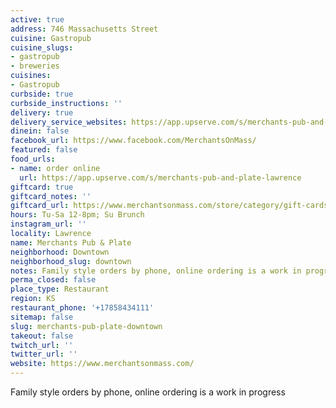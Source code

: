 ```yaml
---
active: true
address: 746 Massachusetts Street
cuisine: Gastropub
cuisine_slugs:
- gastropub
- breweries
cuisines:
- Gastropub
curbside: true
curbside_instructions: ''
delivery: true
delivery_service_websites: https://app.upserve.com/s/merchants-pub-and-plate-lawrence
dinein: false
facebook_url: https://www.facebook.com/MerchantsOnMass/
featured: false
food_urls:
- name: order online
  url: https://app.upserve.com/s/merchants-pub-and-plate-lawrence
giftcard: true
giftcard_notes: ''
giftcard_url: https://www.merchantsonmass.com/store/category/gift-cards/
hours: Tu-Sa 12-8pm; Su Brunch
instagram_url: ''
locality: Lawrence
name: Merchants Pub & Plate
neighborhood: Downtown
neighborhood_slug: downtown
notes: Family style orders by phone, online ordering is a work in progress
perma_closed: false
place_type: Restaurant
region: KS
restaurant_phone: '+17858434111'
sitemap: false
slug: merchants-pub-plate-downtown
takeout: false
twitch_url: ''
twitter_url: ''
website: https://www.merchantsonmass.com/
---
```


Family style orders by phone, online ordering is a work in progress